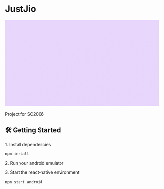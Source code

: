 # JustJio

![landing](./client/assets/JustJio.gif)

Project for SC2006

<!-- ## 🧠 The Team
| Name              |                     Area of Focus                     |GitHub Acount|
|---|:---:|---|
| Tey Kai Seong |        Back-End, Deployment        |@RowenTey|
| Amabel  |    Designer     |@|
| Aloysius |       Designer        |@|
| Eldrick |       Front-End        |@|
| Zhi Heng |       Front-End        |@|
| Harish |       Front-End        |@| -->

## 🛠 Getting Started

1\. Install dependencies

```terminal
npm install
```

2\. Run your android emulator 


3\. Start the react-native environment

```terminal
npm start android
```

